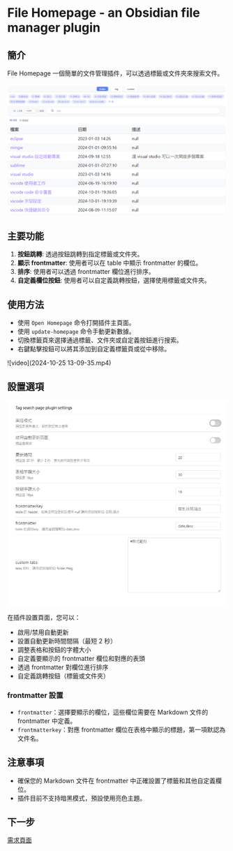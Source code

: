 # File Homepage - an Obsidian file manager plugin

## 簡介
File Homepage 一個簡單的文件管理插件，可以透過標籤或文件夾來搜索文件。

![插件界面預覽](image.png)

## 主要功能
1. **按鈕跳轉**: 透過按鈕跳轉到指定標籤或文件夾。
2. **顯示 frontmatter**: 使用者可以在 table 中顯示 frontmatter 的欄位。
3. **排序**: 使用者可以透過 frontmatter 欄位進行排序。
4. **自定義欄位按鈕**: 使用者可以自定義跳轉按鈕，選擇使用標籤或文件夾。

## 使用方法
- 使用 `Open Homepage` 命令打開插件主頁面。
- 使用 `update-homepage` 命令手動更新數據。
- 切換標籤頁來選擇通過標籤、文件夾或自定義按鈕進行搜索。
- 右鍵點擊按鈕可以將其添加到自定義標籤頁或從中移除。

![video](2024-10-25 13-09-35.mp4)

## 設置選項
![設置界面](image-1.png)

在插件設置頁面，您可以：
- 啟用/禁用自動更新
- 設置自動更新時間間隔（最短 2 秒）
- 調整表格和按鈕的字體大小
- 自定義要顯示的 frontmatter 欄位和對應的表頭
- 透過 frontmatter 對欄位進行排序
- 自定義跳轉按鈕（標籤或文件夾）

### frontmatter 設置
- `frontmatter`：選擇要顯示的欄位，這些欄位需要在 Markdown 文件的 frontmatter 中定義。
- `frontmatterkey`：對應 frontmatter 欄位在表格中顯示的標題，第一項默認為文件名。

## 注意事項
- 確保您的 Markdown 文件在 frontmatter 中正確設置了標籤和其他自定義欄位。
- 插件目前不支持暗黑模式，預設使用亮色主題。

## 下一步
[需求頁面](require.md)

